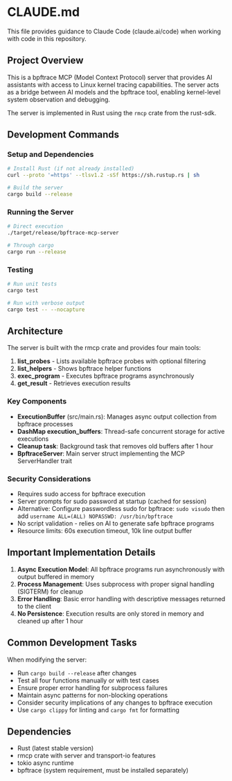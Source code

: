 # CLAUDE.md

This file provides guidance to Claude Code (claude.ai/code) when working with code in this repository.

## Project Overview

This is a bpftrace MCP (Model Context Protocol) server that provides AI assistants with access to Linux kernel tracing capabilities. The server acts as a bridge between AI models and the bpftrace tool, enabling kernel-level system observation and debugging.

The server is implemented in Rust using the `rmcp` crate from the rust-sdk.

## Development Commands

### Setup and Dependencies
```bash
# Install Rust (if not already installed)
curl --proto '=https' --tlsv1.2 -sSf https://sh.rustup.rs | sh

# Build the server
cargo build --release
```

### Running the Server
```bash
# Direct execution
./target/release/bpftrace-mcp-server

# Through cargo
cargo run --release
```

### Testing
```bash
# Run unit tests
cargo test

# Run with verbose output
cargo test -- --nocapture
```

## Architecture

The server is built with the rmcp crate and provides four main tools:

1. **list_probes** - Lists available bpftrace probes with optional filtering
2. **list_helpers** - Shows bpftrace helper functions
3. **exec_program** - Executes bpftrace programs asynchronously
4. **get_result** - Retrieves execution results

### Key Components

- **ExecutionBuffer** (src/main.rs): Manages async output collection from bpftrace processes
- **DashMap execution_buffers**: Thread-safe concurrent storage for active executions
- **Cleanup task**: Background task that removes old buffers after 1 hour
- **BpftraceServer**: Main server struct implementing the MCP ServerHandler trait

### Security Considerations

- Requires sudo access for bpftrace execution
- Server prompts for sudo password at startup (cached for session)
- Alternative: Configure passwordless sudo for bpftrace: `sudo visudo` then add `username ALL=(ALL) NOPASSWD: /usr/bin/bpftrace`
- No script validation - relies on AI to generate safe bpftrace programs
- Resource limits: 60s execution timeout, 10k line output buffer

## Important Implementation Details

1. **Async Execution Model**: All bpftrace programs run asynchronously with output buffered in memory
2. **Process Management**: Uses subprocess with proper signal handling (SIGTERM) for cleanup
3. **Error Handling**: Basic error handling with descriptive messages returned to the client
4. **No Persistence**: Execution results are only stored in memory and cleaned up after 1 hour

## Common Development Tasks

When modifying the server:
- Run `cargo build --release` after changes
- Test all four functions manually or with test cases
- Ensure proper error handling for subprocess failures
- Maintain async patterns for non-blocking operations
- Consider security implications of any changes to bpftrace execution
- Use `cargo clippy` for linting and `cargo fmt` for formatting

## Dependencies

- Rust (latest stable version)
- rmcp crate with server and transport-io features
- tokio async runtime
- bpftrace (system requirement, must be installed separately)